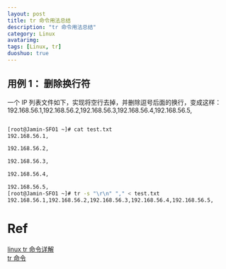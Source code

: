 ```yaml
---
layout: post
title: tr 命令用法总结
description: "tr 命令用法总结"
category: Linux
avatarimg:
tags: [Linux, tr]
duoshuo: true
---
```


## 用例 1： 删除换行符

一个 IP 列表文件如下，实现将空行去掉，并删除逗号后面的换行，变成这样：  
192.168.56.1,192.168.56.2,192.168.56.3,192.168.56.4,192.168.56.5,

```bash

[root@Jamin-SFO1 ~]# cat test.txt
192.168.56.1,

192.168.56.2,

192.168.56.3,

192.168.56.4,

192.168.56.5,
[root@Jamin-SFO1 ~]# tr -s "\r\n" "," < test.txt
192.168.56.1,192.168.56.2,192.168.56.3,192.168.56.4,192.168.56.5,

```

# Ref
[linux tr 命令详解](http://blog.csdn.net/jeffreyst_zb/article/details/8047065)  
[tr 命令](http://man.linuxde.net/tr)  

